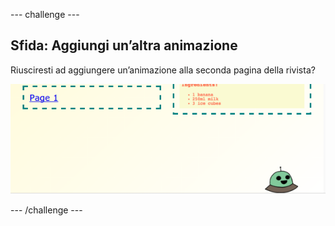 --- challenge ---
## Sfida: Aggiungi un’altra animazione

Riusciresti ad aggiungere un’animazione alla seconda pagina della rivista?

![screenshot](images/magazine-animation-challenge.png)


--- /challenge ---
